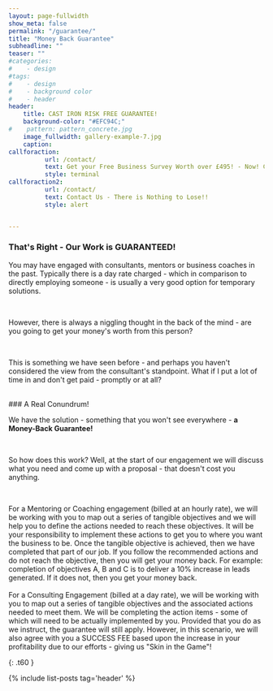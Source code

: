 ```yaml
---
layout: page-fullwidth
show_meta: false
permalink: "/guarantee/"
title: "Money Back Guarantee"
subheadline: ""
teaser: ""
#categories:
#    - design
#tags:
#    - design
#    - background color
#    - header
header:
    title: CAST IRON RISK FREE GUARANTEE!
    background-color: "#EFC94C;"
#    pattern: pattern_concrete.jpg
    image_fullwidth: gallery-example-7.jpg
    caption:
callforaction:
          url: /contact/
          text: Get your Free Business Survey Worth over £495! - Now! Click Here!
          style: terminal
callforaction2:
          url: /contact/
          text: Contact Us - There is Nothing to Lose!!
          style: alert


---
```

<!--more-->

### That's Right - Our Work is GUARANTEED!

<p>You may have engaged with consultants, mentors or business coaches in the past.  Typically there is a day rate charged - which in comparison to directly employing someone - is usually a very good option for temporary solutions.</p>
<br>
<p>However, there is always a niggling thought in the back of the mind - are you going to get your money's worth from this person?</p>
<br>
<p>This is something we have seen before - and perhaps you haven't considered the view from the consultant's standpoint.  What if I put a lot of time in and don't get paid - promptly or at all?</p>
<br>
### A Real Conundrum!

<p>We have the solution - something that you won't see everywhere - <strong>a Money-Back Guarantee!</strong></p>
<br>
<p>So how does this work?  Well, at the start of our engagement we will discuss what you need and come up with a proposal - that doesn't cost you anything.</p>
<br>
<p>For a Mentoring or Coaching engagement (billed at an hourly rate), we will be working with you to map out a series of tangible objectives and we will help you to define the actions needed to reach these objectives.  It will be your responsibility to implement these actions to get you to where you want the business to be.  Once the tangible objective is achieved, then we have completed that part of our job.  If you follow the recommended actions and do not reach the objective, then you will get your money back.
For example: completion of objectives A, B and C is to deliver a 10% increase in leads generated. If it does not, then you get your money back.<br><br>
For a Consulting Engagement (billed at a day rate), we will be working with you to map out a series of tangible objectives and the associated actions needed to meet them.  We will be completing the action items - some of which will need to be actually implemented by you.  Provided that you do as we instruct, the guarantee will still apply.  However, in this scenario, we will also agree with you a SUCCESS FEE based upon the increase in your profitability due to our efforts - giving us "Skin in the Game"!  </p>




<!-- ### All Header-Styles -->
{: .t60 }

{% include list-posts tag='header' %}
